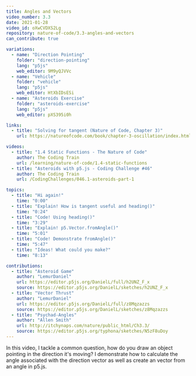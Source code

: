 ```yaml
---
title: Angles and Vectors
video_number: 3.3
date: 2021-01-28
video_id: oXwCVDXS2Lg
repository: nature-of-code/3.3-angles-and-vectors
can_contribute: true

variations:
  - name: "Direction Pointing"
    folder: "direction-pointing"
    lang: "p5js"
    web_editor: 9M9yQJVVc
  - name: "Vehicle"
    folder: "vehicle"
    lang: "p5js"
    web_editor: HtXbIDsESi
  - name: "Asteroids Exercise"
    folder: "asteroids-exercise"
    lang: "p5js"
    web_editor: pXS395i0h

links:
  - title: "Solving for tangent (Nature of Code, Chapter 3)"
    url: https://natureofcode.com/book/chapter-3-oscillation/index.html#34-pointing-in-the-direction-of-movement

videos:
  - title: "1.4 Static Functions - The Nature of Code"
    author: The Coding Train
    url: /learning/nature-of-code/1.4-static-functions
  - title: "Asteroids with p5.js - Coding Challenge #46"
    author: The Coding Train
    url: /CodingChallenges/046.1-asteroids-part-1

topics:
  - title: "Hi again!"
    time: "0:00"
  - title: "Explain! How is tangent useful and heading()"
    time: "0:24"
  - title: "Code! Using heading()"
    time: "3:29"
  - title: "Explain! p5.Vector.fromAngle()"
    time: "5:01"
  - title: "Code! Demonstrate fromAngle()"
    time: "5:47"
  - title: "Ideas! What could you make?"
    time: "8:13"

contributions:
  - title: "Asteroid Game"
    author: "LemurDaniel"
    url: https://editor.p5js.org/DanielL/full/h2UNZ_F_x
    source: https://editor.p5js.org/DanielL/sketches/h2UNZ_F_x
  - title: "Vector Thrust"
    author: "LemurDaniel"
    url: https://editor.p5js.org/DanielL/full/z8Mqzazzs
    source: https://editor.p5js.org/DanielL/sketches/z8Mqzazzs
  - title: "Psychad-Angles"
    author: "Allen Smith"
    url: http://itchynaps.com/nature/public_html/Ch3.3/
    source: https://editor.p5js.org/typhona/sketches/N5zF8uDoy
---
```


In this video, I tackle a common question, how do you draw an object pointing in the direction it's moving? I demonstrate how to calculate the angle associated with the direction vector as well as create an vector from an angle in p5.js. 
